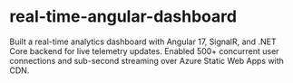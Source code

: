 # real-time-angular-dashboard
Built a real-time analytics dashboard with Angular 17, SignalR, and .NET Core backend for live telemetry updates. Enabled 500+ concurrent user connections and sub-second streaming over Azure Static Web Apps with CDN.
